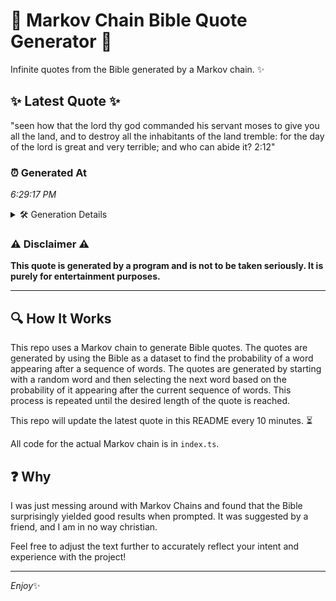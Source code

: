 # 📖 Markov Chain Bible Quote Generator 📖

Infinite quotes from the Bible generated by a Markov chain. ✨

## ✨ Latest Quote ✨
"seen how that the lord thy god commanded his servant moses to give you all the land, and to destroy all the inhabitants of the land tremble: for the day of the lord is great and very terrible; and who can abide it? 2:12"

### ⏰ Generated At
*6:29:17 PM*

<details>
    <summary>🛠️ Generation Details</summary>
    <p>
        <strong>🌱 Seed:</strong> seen<br>
        <strong>🔄 Iterations:</strong> 43<br>
        <strong>📜 Context History:</strong><br>[ seen ]: how<br>[ seen, how ]: that<br>[ seen, how, that ]: the<br>[ seen, how, that, the ]: lord<br>[ seen, how, that, the, lord ]: thy<br>[ seen, how, that, the, lord, thy ]: god<br>[ how, that, the, lord, thy, god ]: commanded<br>[ that, the, lord, thy, god, commanded ]: his<br>[ the, lord, thy, god, commanded, his ]: servant<br>[ lord, thy, god, commanded, his, servant ]: moses<br>[ thy, god, commanded, his, servant, moses ]: to<br>[ god, commanded, his, servant, moses, to ]: give<br>[ commanded, his, servant, moses, to, give ]: you<br>[ his, servant, moses, to, give, you ]: all<br>[ servant, moses, to, give, you, all ]: the<br>[ moses, to, give, you, all, the ]: land,<br>[ to, give, you, all, the, land, ]: and<br>[ give, you, all, the, land,, and ]: to<br>[ you, all, the, land,, and, to ]: destroy<br>[ all, the, land,, and, to, destroy ]: all<br>[ the, land,, and, to, destroy, all ]: the<br>[ land,, and, to, destroy, all, the ]: inhabitants<br>[ and, to, destroy, all, the, inhabitants ]: of<br>[ to, destroy, all, the, inhabitants, of ]: the<br>[ destroy, all, the, inhabitants, of, the ]: land<br>[ all, the, inhabitants, of, the, land ]: tremble:<br>[ the, inhabitants, of, the, land, tremble: ]: for<br>[ inhabitants, of, the, land, tremble:, for ]: the<br>[ of, the, land, tremble:, for, the ]: day<br>[ the, land, tremble:, for, the, day ]: of<br>[ land, tremble:, for, the, day, of ]: the<br>[ tremble:, for, the, day, of, the ]: lord<br>[ for, the, day, of, the, lord ]: is<br>[ the, day, of, the, lord, is ]: great<br>[ day, of, the, lord, is, great ]: and<br>[ of, the, lord, is, great, and ]: very<br>[ the, lord, is, great, and, very ]: terrible;<br>[ lord, is, great, and, very, terrible; ]: and<br>[ is, great, and, very, terrible;, and ]: who<br>[ great, and, very, terrible;, and, who ]: can<br>[ and, very, terrible;, and, who, can ]: abide<br>[ very, terrible;, and, who, can, abide ]: it?<br>[ terrible;, and, who, can, abide, it? ]: 2:12<br>
    </p>
</details>

### ⚠️ Disclaimer ⚠️
**This quote is generated by a program and is not to be taken seriously. It is purely for entertainment purposes.**

---

## 🔍 How It Works

This repo uses a Markov chain to generate Bible quotes. The quotes are generated by using the Bible as a dataset to find the probability of a word appearing after a sequence of words. The quotes are generated by starting with a random word and then selecting the next word based on the probability of it appearing after the current sequence of words. This process is repeated until the desired length of the quote is reached.

This repo will update the latest quote in this README every 10 minutes. ⏳

All code for the actual Markov chain is in `index.ts`.

## ❓ Why

I was just messing around with Markov Chains and found that the Bible surprisingly yielded good results when prompted. 
It was suggested by a friend, and I am in no way christian.

Feel free to adjust the text further to accurately reflect your intent and experience with the project!

---

*Enjoy*✨
